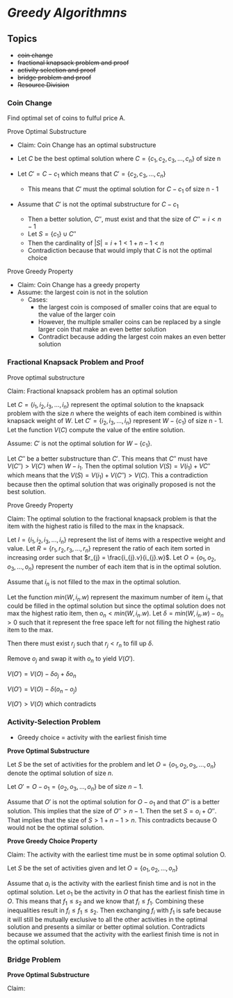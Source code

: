 # ***Greedy Algorithmns***

## **Topics**

- ~~coin change~~
- ~~fractional knapsack problem and proof~~
- ~~activity selection and proof~~
- ~~bridge problem and proof~~
- ~~Resource Division~~

### **Coin Change**

Find optimal set of coins to fulful price A.

Prove Optimal Substructure
- Claim: Coin Change has an optimal substructure
  
- Let $C$ be the best optimal solution where $C = \{c_{1}, c_{2}, c_{3}, ..., c_{n}\}$ of size n
- Let $C' = C - c_{1}$ which means that $C' = \{c_{2}, c_{3}, ... , c_{n}\}$
  - This means that $C'$ must the optimal solution for $C - c_{1}$ of size n - 1
  
- Assume that $C'$ is not the optimal substructure for $C - c_{1}$
  - Then a better solution, $C''$, must exist and that the size of $C'' = i < n - 1$
  - Let $S = \{c_{1}\} \cup C''$
  - Then the cardinality of $|S| = i + 1 < 1 + n - 1 < n$
  - Contradiction because that would imply that $C$ is not the optimal choice

Prove Greedy Property
- Claim: Coin Change has a greedy property
- Assume: the largest coin is not in the solution
  - Cases: 
    - the largest coin is composed of smaller coins that are equal to the value of the larger coin
    - However, the multiple smaller coins can be replaced by a single larger coin that make an even better solution
    - Contradict because adding the largest coin makes an even better solution


### **Fractional Knapsack Problem and Proof**

Prove optimal substructure

Claim: Fractional knapsack problem has an optimal solution

Let $C = \{i_{1}, i_{2}, i_{3}, ..., i_{n}\}$ represent the optimal solution to the knapsack problem with the size $n$ where the weights of each item combined is within knapsack weight of $W$. Let $C' = \{i_{2}, i_{3}, ..., i_{n}\}$ represent $W - \{c_{1}\}$ of size n - 1. Let the function $V(C)$ compute the value of the entire solution.

Assume: $C'$ is not the optimal solution for $W - \{c_{1}\}$. 

Let $C''$ be a better substructure than $C'$. This means that $C''$ must have  $V(C'') > V(C')$ when $W - i_{1}$. Then the optimal solution $V(S) = V(i_{1}) + V{C''}$ which means that the $V(S) = V(i_{1}) + V(C'') > V(C)$. This a contradiction because then the optimal solution that was originally proposed is not the best solution.


Prove Greedy Property

Claim: The optimal solution to the fractional knapsack problem is that the item with the highest ratio is filled to the max in the knapsack.

Let $I = \{i_{1}, i_{2}, i_{3}, ..., i_{n}\}$ represent the list of items with a respective weight and value. Let $R = \{r_{1}, r_{2}, r_{3}, ..., r_{n}\}$ represent the ratio of each item sorted in increasing order such that $r_{j} = \frac{i_{j}.v}{i_{j}.w}$. Let $O = \{o_{1}, o_{2}, o_{3},..., o_{n}\}$ represent the number of each item that is in the optimal solution.

Assume that $i_{n}$ is not filled to the max in the optimal solution.

Let the function $min(W, i_{n}.w)$ represent the maximum number of item $i_{n}$ that could be filled in the optimal solution but since the optimal solution does not max the highest ratio item, then $o_{n} < min(W, i_{n}.w)$. Let $\delta = min(W, i_{n}.w) - o_{n} > 0$ such that it represent the free space left for not filling the highest ratio item to the max.

Then there must exist $r_{j}$ such that $r_{j} < r_{n}$ to fill up $\delta$.

Remove $o_{j}$ and swap it with $o_{n}$ to yield $V(O')$.

$V(O') = V(O) - \delta o_{j} + \delta o_{n}$

$V(O') = V(O) - \delta(o_{n} - o_{j})$

$V(O') > V(O)$ which contradicts  


### **Activity-Selection Problem**

- Greedy choice = activity with the earliest finish time

**Prove Optimal Substructure**

Let $S$ be the set of activities for the problem and let $O = \{o_{1}, o_{2}, o_{3}, ..., o_{n}\}$ denote the optimal solution of size $n$.

Let $O' = O - {o_{1}} = \{o_{2}, o_{3}, ..., o_{n}\}$ be of size $n - 1$. 

Assume that $O'$ is not the optimal solution for $O - {o_{1}}$ and that $O''$ is a better solution. This implies that the size of $O'' > n - 1$. Then the set $S = {o_{i}} + O''$. That implies that the size of $S > 1 + n - 1 > n$. This contradicts because O would not be the optimal solution. 

**Prove Greedy Choice Property**

Claim: The activity with the earliest time must be in some optimal solution O. 

Let $S$ be the set of activities given and let $O = \{o_{1}, o_{2}, ..., o_{n}\}$ 

Assume that $a_i$ is the activity with the earliest finish time and is not in the optimal solution. Let $o_1$ be the activity in $O$ that has the earliest finish time in $O$. This means that $f_1 \leq s_2$ and we know that $f_i \leq f_1$. Combining these inequalities result in $f_i \leq f_1 \leq s_2$. Then exchanging $f_i$ with $f_1$ is safe because it will still be mutually exclusive to all the other activities in the optimal solution and presents a similar or better optimal solution. Contradicts because we assumed that the activity with the earliest finish time is not in the optimal solution.  

### **Bridge Problem**

**Prove Optimal Substructure**

Claim: 